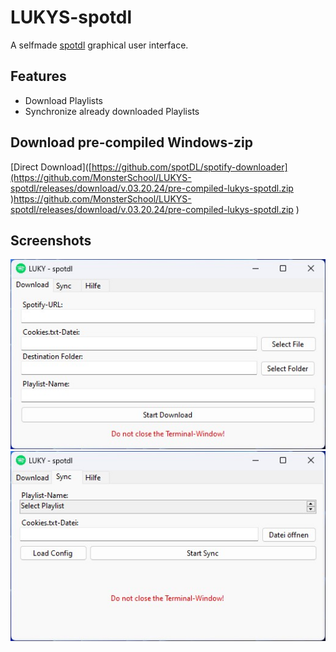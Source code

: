 # LUKYS-spotdl
A selfmade [spotdl](https://github.com/spotDL/spotify-downloader) graphical user interface.

## Features
- Download Playlists
- Synchronize already downloaded Playlists

## Download pre-compiled Windows-zip
[Direct Download]([https://github.com/spotDL/spotify-downloader](https://github.com/MonsterSchool/LUKYS-spotdl/releases/download/v.03.20.24/pre-compiled-lukys-spotdl.zip )https://github.com/MonsterSchool/LUKYS-spotdl/releases/download/v.03.20.24/pre-compiled-lukys-spotdl.zip )

## Screenshots
<img src="img/01.jpg">
<img src="img/02.jpg">

